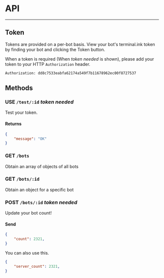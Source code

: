 # API
---

## Token

Tokens are provided on a per-bot basis. View your bot's terminal.ink token by finding your bot and clicking the Token button.

When a token is required (When _token needed_ is shown), please add your token to your HTTP `Authorization` header.

`Authorization: dd8c7533eabfa62174a549f7b11678962ec00f8727537`  

## Methods

### USE `/test/:id` _token needed_
Test your token.

#### Returns
```json
{
	"message": "OK"
}
```

### GET `/bots`  
Obtain an array of objects of all bots

### GET `/bots/:id`
Obtain an object for a specific bot

### POST `/bots/:id` _token needed_
Update your bot count!

#### Send
```json
{
	"count": 2321,
}
```

You can also use this.
```json
{
	"server_count": 2321,
}
```

